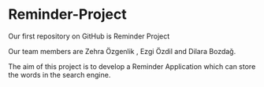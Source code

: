 Reminder-Project
================

Our first repository on GitHub is Reminder Project

Our team members are Zehra Özgenlik , Ezgi Özdil and Dilara Bozdağ.

The aim of this project is to develop a Reminder Application which can store the words in the search engine.
